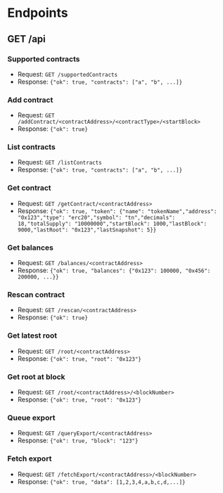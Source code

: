 # Endpoints

## GET /api

### Supported contracts

- Request:
    `GET /supportedContracts`
- Response:
    `{"ok": true, "contracts": ["a", "b", ...]}`

### Add contract

- Request:
    `GET /addContract/<contractAddress>/<contractType>/<startBlock>`
- Response:
    `{"ok": true}`

### List contracts

- Request:
    `GET /listContracts`
- Response:
    `{"ok": true, "contracts": ["a", "b", ...]}`

### Get contract

- Request:
    `GET /getContract/<contractAddress>`
- Response:
    `{"ok": true, "token": {"name": "tokenName","address": "0x123","type": "erc20","symbol": "tn","decimals": 18,"totalSupply": "10000000","startBlock": 1000,"lastBlock": 9000,"lastRoot": "0x123","lastSnapshot": 5}}`

### Get balances

- Request:
    `GET /balances/<contractAddress>`
- Response:
    `{"ok": true, "balances": {"0x123": 100000, "0x456": 200000, ...}}`

### Rescan contract

- Request:
    `GET /rescan/<contractAddress>`
- Response:
    `{"ok": true}`

### Get latest root

- Request:
    `GET /root/<contractAddress>`
- Response:
    `{"ok": true, "root": "0x123"}`

### Get root at block

- Request:
    `GET /root/<contractAddress>/<blockNumber>`
- Response:
    `{"ok": true, "root": "0x123"}`

### Queue export

- Request:
    `GET /queryExport/<contractAddress>`
- Response:
    `{"ok": true, "block": "123"}`

### Fetch export

- Request:
    `GET /fetchExport/<contractAddress>/<blockNumber>`
- Response:
    `{"ok": true, "data": [1,2,3,4,a,b,c,d,...]}`
